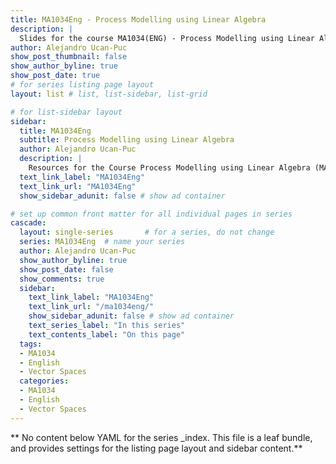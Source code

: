 ```yaml
---
title: MA1034Eng - Process Modelling using Linear Algebra
description: |
  Slides for the course MA1034(ENG) - Process Modelling using Linear Algebra, AD 2025
author: Alejandro Ucan-Puc
show_post_thumbnail: false
show_author_byline: true
show_post_date: true
# for series listing page layout
layout: list # list, list-sidebar, list-grid

# for list-sidebar layout
sidebar: 
  title: MA1034Eng
  subtitle: Process Modelling using Linear Algebra
  author: Alejandro Ucan-Puc
  description: |
    Resources for the Course Process Modelling using Linear Algebra (MA1034).
  text_link_label: "MA1034Eng"
  text_link_url: "MA1034Eng"
  show_sidebar_adunit: false # show ad container

# set up common front matter for all individual pages in series
cascade:
  layout: single-series       # for a series, do not change
  series: MA1034Eng  # name your series
  author: Alejandro Ucan-Puc
  show_author_byline: true
  show_post_date: false
  show_comments: true
  sidebar:
    text_link_label: "MA1034Eng"
    text_link_url: "/ma1034eng/"
    show_sidebar_adunit: false # show ad container
    text_series_label: "In this series" 
    text_contents_label: "On this page" 
  tags:
  - MA1034
  - English
  - Vector Spaces
  categories:
  - MA1034
  - English
  - Vector Spaces
---
```


** No content below YAML for the series _index. This file is a leaf bundle, and provides settings for the listing page layout and sidebar content.**